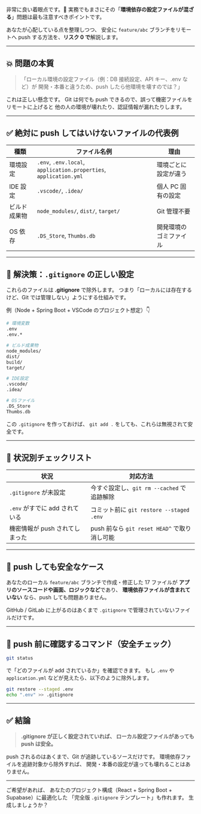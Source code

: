 非常に良い着眼点です。👏
実務でもまさにその「**環境依存の設定ファイルが混ざる**」問題は最も注意すべきポイントです。

あなたが心配している点を整理しつつ、
安全に `feature/abc` ブランチをリモートへ push する方法を、**リスク 0 で**解説します。

---

## 💥 問題の本質

> 「ローカル環境の設定ファイル（例：DB 接続設定、API キー、.env など）が
> 開発・本番と違うため、push したら他環境を壊すのでは？」

これは正しい懸念です。
Git は何でも push できるので、誤って機密ファイルをリモートに上げると
他の人の環境が壊れたり、認証情報が漏れたりします。

---

## ✅ 絶対に push してはいけないファイルの代表例

| 種類         | ファイル名例                                                      | 理由                   |
| ------------ | ----------------------------------------------------------------- | ---------------------- |
| 環境設定     | `.env`, `.env.local`, `application.properties`, `application.yml` | 環境ごとに設定が違う   |
| IDE 設定     | `.vscode/`, `.idea/`                                              | 個人 PC 固有の設定     |
| ビルド成果物 | `node_modules/`, `dist/`, `target/`                               | Git 管理不要           |
| OS 依存      | `.DS_Store`, `Thumbs.db`                                          | 開発環境のゴミファイル |

---

## 🧰 解決策：`.gitignore` の正しい設定

これらのファイルは **.gitignore** で除外します。
つまり「ローカルには存在するけど、Git では管理しない」ようにする仕組みです。

例（Node + Spring Boot + VSCode のプロジェクト想定）👇

```bash
# 環境変数
.env
.env.*

# ビルド成果物
node_modules/
dist/
build/
target/

# IDE設定
.vscode/
.idea/

# OSファイル
.DS_Store
Thumbs.db
```

この `.gitignore` を作っておけば、
`git add .` をしても、これらは無視されて安全です。

---

## 🧩 状況別チェックリスト

| 状況                           | 対応方法                                     |
| ------------------------------ | -------------------------------------------- |
| `.gitignore` が未設定          | 今すぐ設定し、`git rm --cached` で追跡解除   |
| `.env` がすでに add されている | コミット前に `git restore --staged .env`     |
| 機密情報が push されてしまった | push 前なら `git reset HEAD^` で取り消し可能 |

---

## 🧠 push しても安全なケース

あなたのローカル `feature/abc` ブランチで作成・修正した 17 ファイルが
**アプリのソースコードや画面、ロジックなど**であり、
**環境依存ファイルが含まれていない** なら、push しても問題ありません。

GitHub / GitLab に上がるのはあくまで
`.gitignore` で管理されていないファイルだけです。

---

## 🧠 push 前に確認するコマンド（安全チェック）

```bash
git status
```

で「どのファイルが add されているか」を確認できます。
もし `.env` や `application.yml` などが見えたら、以下のように除外します。

```bash
git restore --staged .env
echo ".env" >> .gitignore
```

---

## ✅ 結論

> **.gitignore が正しく設定されていれば、
> ローカル設定ファイルがあっても push は安全。**

push されるのはあくまで、Git が追跡しているソースだけです。
環境依存ファイルを追跡対象から除外すれば、
開発・本番の設定が違っても壊れることはありません。

---

ご希望があれば、
あなたのプロジェクト構成（React + Spring Boot + Supabase）に最適化した
「完全版 `.gitignore` テンプレート」も作れます。
生成しましょうか？
